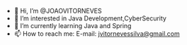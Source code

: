 - 👋 Hi, I’m @JOAOVITORNEVES
- 👀 I’m interested in Java Development,CyberSecurity
- 🌱 I’m currently learning Java and Spring 
- 📫 How to reach me: E-mail: jvitornevessilva@gmail.com

<!---
JOAOVITORNEVES/JOAOVITORNEVES is a ✨ special ✨ repository because its `README.md` (this file) appears on your GitHub profile.
You can click the Preview link to take a look at your changes.
--->
